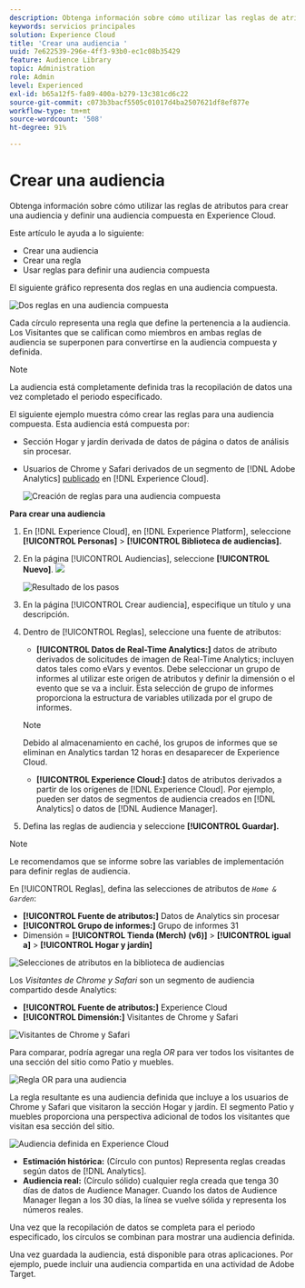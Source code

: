 ```yaml
---
description: Obtenga información sobre cómo utilizar las reglas de atributos para crear una audiencia y definir una audiencia compuesta en Adobe Experience Cloud.
keywords: servicios principales
solution: Experience Cloud
title: 'Crear una audiencia '
uuid: 7e622539-296e-4ff3-93b0-ec1c08b35429
feature: Audience Library
topic: Administration
role: Admin
level: Experienced
exl-id: b65a12f5-fa89-400a-b279-13c381cd6c22
source-git-commit: c073b3bacf5505c01017d4ba2507621df8ef877e
workflow-type: tm+mt
source-wordcount: '508'
ht-degree: 91%

---
```


# Crear una audiencia

Obtenga información sobre cómo utilizar las reglas de atributos para crear una audiencia y definir una audiencia compuesta en Experience Cloud.

Este artículo le ayuda a lo siguiente:

* Crear una audiencia
* Crear una regla
* Usar reglas para definir una audiencia compuesta

El siguiente gráfico representa dos reglas en una audiencia compuesta.

![Dos reglas en una audiencia compuesta](assets/audience_sharing.png)

Cada círculo representa una regla que define la pertenencia a la audiencia. Los Visitantes que se califican como miembros en ambas reglas de audiencia se superponen para convertirse en la audiencia compuesta y definida.

>[!NOTE]
>
>La audiencia está completamente definida tras la recopilación de datos una vez completado el periodo especificado.

El siguiente ejemplo muestra cómo crear las reglas para una audiencia compuesta. Esta audiencia está compuesta por:

* Sección Hogar y jardín derivada de datos de página o datos de análisis sin procesar.
* Usuarios de Chrome y Safari derivados de un segmento de [!DNL Adobe Analytics] [publicado](audience-library.md#task_32FEEFE0B32E4E388CD4D892D727282A) en [!DNL Experience Cloud].

   ![Creación de reglas para una audiencia compuesta](assets/audience_create.png)

**Para crear una audiencia**

1. En [!DNL Experience Cloud], en [!DNL Experience Platform], seleccione **[!UICONTROL Personas]** > **[!UICONTROL Biblioteca de audiencias].**
1. En la página [!UICONTROL Audiencias], seleccione **[!UICONTROL Nuevo]**. ![](assets/add_icon_small.png)

   ![Resultado de los pasos](assets/audience_create_new.png)

1. En la página [!UICONTROL Crear audiencia], especifique un título y una descripción.
1. Dentro de [!UICONTROL Reglas], seleccione una fuente de atributos:

   * **[!UICONTROL Datos de Real-Time Analytics:]** datos de atributo derivados de solicitudes de imagen de Real-Time Analytics; incluyen datos tales como eVars y eventos. Debe seleccionar un grupo de informes al utilizar este origen de atributos y definir la dimensión o el evento que se va a incluir. Esta selección de grupo de informes proporciona la estructura de variables utilizada por el grupo de informes.
   >[!NOTE]
   >
   >Debido al almacenamiento en caché, los grupos de informes que se eliminan en Analytics tardan 12 horas en desaparecer de Experience Cloud.

   * **[!UICONTROL Experience Cloud:]** datos de atributos derivados a partir de los orígenes de [!DNL Experience Cloud]. Por ejemplo, pueden ser datos de segmentos de audiencia creados en [!DNL Analytics] o datos de [!DNL Audience Manager].

1. Defina las reglas de audiencia y seleccione **[!UICONTROL Guardar].**

>[!NOTE]
>
>Le recomendamos que se informe sobre las variables de implementación para definir reglas de audiencia.

En [!UICONTROL Reglas], defina las selecciones de atributos de *`Home & Garden`*:

* **[!UICONTROL Fuente de atributos:]** Datos de Analytics sin procesar
* **[!UICONTROL Grupo de informes:]** Grupo de informes 31
* Dimensión = **[!UICONTROL Tienda (Merch) (v6)]** > **[!UICONTROL igual a]** > **[!UICONTROL Hogar y jardín]**

![Selecciones de atributos en la biblioteca de audiencias](assets/home_garden.png)

Los *Visitantes de Chrome y Safari* son un segmento de audiencia compartido desde Analytics:

* **[!UICONTROL Fuente de atributos:]** Experience Cloud
* **[!UICONTROL Dimensión:]** Visitantes de Chrome y Safari

![Visitantes de Chrome y Safari](assets/chrome_safari.png)

Para comparar, podría agregar una regla *OR* para ver todos los visitantes de una sección del sitio como Patio y muebles.

![Regla OR para una audiencia](assets/audiences_rule_patio.png)

La regla resultante es una audiencia definida que incluye a los usuarios de Chrome y Safari que visitaron la sección Hogar y jardín. El segmento Patio y muebles proporciona una perspectiva adicional de todos los visitantes que visitan esa sección del sitio.

![Audiencia definida en Experience Cloud](assets/defined_audience.png)

* **Estimación histórica:** (Círculo con puntos) Representa reglas creadas según datos de [!DNL Analytics].
* **Audiencia real:** (Círculo sólido) cualquier regla creada que tenga 30 días de datos de Audience Manager. Cuando los datos de Audience Manager llegan a los 30 días, la línea se vuelve sólida y representa los números reales.

Una vez que la recopilación de datos se completa para el periodo especificado, los círculos se combinan para mostrar una audiencia definida.

Una vez guardada la audiencia, está disponible para otras aplicaciones. Por ejemplo, puede incluir una audiencia compartida en una actividad de Adobe Target.
